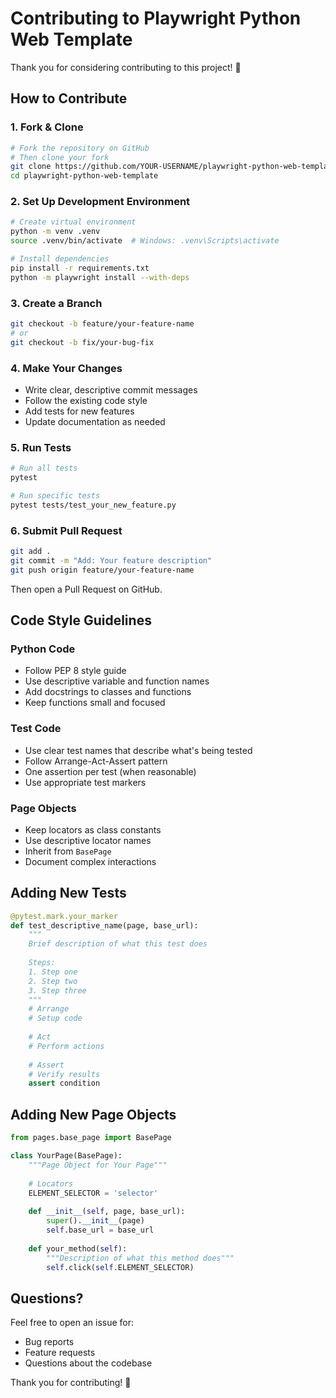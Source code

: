 # Contributing to Playwright Python Web Template

Thank you for considering contributing to this project! 🎉

## How to Contribute

### 1. Fork & Clone

```bash
# Fork the repository on GitHub
# Then clone your fork
git clone https://github.com/YOUR-USERNAME/playwright-python-web-template.git
cd playwright-python-web-template
```

### 2. Set Up Development Environment

```bash
# Create virtual environment
python -m venv .venv
source .venv/bin/activate  # Windows: .venv\Scripts\activate

# Install dependencies
pip install -r requirements.txt
python -m playwright install --with-deps
```

### 3. Create a Branch

```bash
git checkout -b feature/your-feature-name
# or
git checkout -b fix/your-bug-fix
```

### 4. Make Your Changes

- Write clear, descriptive commit messages
- Follow the existing code style
- Add tests for new features
- Update documentation as needed

### 5. Run Tests

```bash
# Run all tests
pytest

# Run specific tests
pytest tests/test_your_new_feature.py
```

### 6. Submit Pull Request

```bash
git add .
git commit -m "Add: Your feature description"
git push origin feature/your-feature-name
```

Then open a Pull Request on GitHub.

## Code Style Guidelines

### Python Code
- Follow PEP 8 style guide
- Use descriptive variable and function names
- Add docstrings to classes and functions
- Keep functions small and focused

### Test Code
- Use clear test names that describe what's being tested
- Follow Arrange-Act-Assert pattern
- One assertion per test (when reasonable)
- Use appropriate test markers

### Page Objects
- Keep locators as class constants
- Use descriptive locator names
- Inherit from `BasePage`
- Document complex interactions

## Adding New Tests

```python
@pytest.mark.your_marker
def test_descriptive_name(page, base_url):
    """
    Brief description of what this test does
    
    Steps:
    1. Step one
    2. Step two
    3. Step three
    """
    # Arrange
    # Setup code
    
    # Act
    # Perform actions
    
    # Assert
    # Verify results
    assert condition
```

## Adding New Page Objects

```python
from pages.base_page import BasePage

class YourPage(BasePage):
    """Page Object for Your Page"""
    
    # Locators
    ELEMENT_SELECTOR = 'selector'
    
    def __init__(self, page, base_url):
        super().__init__(page)
        self.base_url = base_url
    
    def your_method(self):
        """Description of what this method does"""
        self.click(self.ELEMENT_SELECTOR)
```

## Questions?

Feel free to open an issue for:
- Bug reports
- Feature requests
- Questions about the codebase

Thank you for contributing! 🚀

